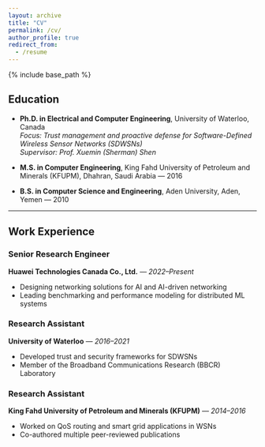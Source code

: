 ```yaml
---
layout: archive
title: "CV"
permalink: /cv/
author_profile: true
redirect_from:
  - /resume
---
```


{% include base_path %}

## Education

- **Ph.D. in Electrical and Computer Engineering**, University of Waterloo, Canada  
  *Focus: Trust management and proactive defense for Software-Defined Wireless Sensor Networks (SDWSNs)*  
  *Supervisor: Prof. Xuemin (Sherman) Shen*

- **M.S. in Computer Engineering**, King Fahd University of Petroleum and Minerals (KFUPM), Dhahran, Saudi Arabia — 2016

- **B.S. in Computer Science and Engineering**, Aden University, Aden, Yemen — 2010

---

## Work Experience

### Senior Research Engineer  
**Huawei Technologies Canada Co., Ltd.** — *2022–Present*  
- Designing networking solutions for AI and AI-driven networking  
- Leading benchmarking and performance modeling for distributed ML systems

### Research Assistant  
**University of Waterloo** — *2016–2021*  
- Developed trust and security frameworks for SDWSNs  
- Member of the Broadband Communications Research (BBCR) Laboratory

### Research Assistant  
**King Fahd University of Petroleum and Minerals (KFUPM)** — *2014–2016*  
- Worked on QoS routing and smart grid applications in WSNs  
- Co-authored multiple peer-reviewed publications
